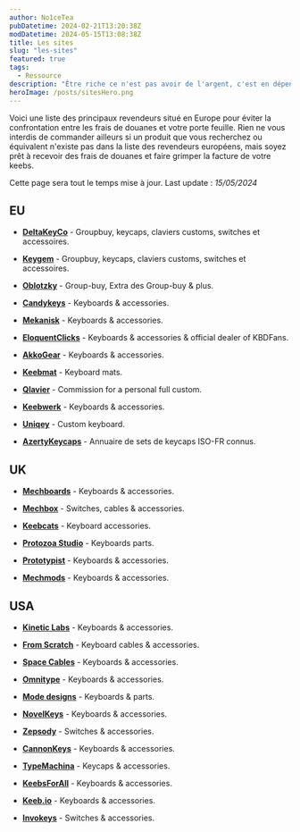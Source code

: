 ```yaml
---
author: No1ceTea
pubDatetime: 2024-02-21T13:20:38Z
modDatetime: 2024-05-15T13:08:38Z
title: Les sites
slug: "les-sites"
featured: true
tags:
  - Ressource
description: "Être riche ce n'est pas avoir de l'argent, c'est en dépenser."
heroImage: /posts/sitesHero.png
---
```


Voici une liste des principaux revendeurs situé en Europe pour éviter la confrontation entre les frais de douanes et votre porte feuille. Rien ne vous interdis de commander ailleurs si un produit que vous recherchez ou équivalent n'existe pas dans la liste des revendeurs européens, mais soyez prêt à recevoir des frais de douanes et faire grimper la facture de votre keebs.

Cette page sera tout le temps mise à jour.
Last update : _15/05/2024_

## EU

- [**DeltaKeyCo**](https://deltakeyco.com/) - Groupbuy, keycaps, claviers customs, switches et accessoires.

- [**Keygem**](https://keygem.com/) - Groupbuy, keycaps, claviers customs, switches et accessoires.

- [**Oblotzky**](https://oblotzky.industries/) - Group-buy, Extra des Group-buy & plus.

- [**Candykeys**](https://candykeys.com/) - Keyboards & accessories.

- [**Mekanisk**](https://mekanisk.com/) - Keyboards & accessories.

- [**EloquentClicks**](https://www.eloquentclicks.com/) - Keyboards & accessories & official dealer of KBDFans.

- [**AkkoGear**](https://akkogear.de/) - Keyboards & accessories.

- [**Keebmat**](https://keebmat.com/) - Keyboard mats.

- [**Qlavier**](https://www.qlavier.com/) - Commission for a personal full custom.

- [**Keebwerk**](https://www.keebwerk.com/) - Keyboards & accessories.

- [**Uniqey**](https://uniqey.net/en/) - Custom keyboard.

- [**AzertyKeycaps**](https://www.azertykeycaps.fr/) - Annuaire de sets de keycaps ISO-FR connus.

## UK

- [**Mechboards**](https://mechboards.co.uk/) - Keyboards & accessories.

- [**Mechbox**](https://mechbox.co.uk/) - Switches, cables & accessories.

- [**Keebcats**](https://keebcats.co.uk/) - Keyboard accessories.

- [**Protozoa Studio**](https://protozoa.studio/) - Keyboards parts.

- [**Prototypist**](https://prototypist.net/) - Keyboards & accessories.

- [**Mechmods**](https://www.mechmods.co.uk/) - Keyboards & accessories.

## USA

- [**Kinetic Labs**](https://kineticlabs.com/) - Keyboards & accessories.

- [**From Scratch**](https://fromscratchusa.com/) - Keyboard cables & accessories.

- [**Space Cables**](https://spaceholdings.net/) - Keyboards & accessories.

- [**Omnitype**](https://omnitype.com/) - Keyboards & accessories.

- [**Mode designs**](https://modedesigns.com/) - Keyboards & parts.

- [**NovelKeys**](https://novelkeys.com/) - Keyboards & accessories.

- [**Zepsody**](https://zepsody.com/) - Switches & accessories.

- [**CannonKeys**](https://cannonkeys.com/) - Keyboards & accessories.

- [**TypeMachina**](https://typemachina.com/) - Keycaps & accessories.

- [**KeebsForAll**](https://keebsforall.com/) - Keyboards & accessories.

- [**Keeb.io**](https://keeb.io/) - Keyboards & accessories.

- [**Invokeys**](https://invokeys.com/) - Switches & accessories.
